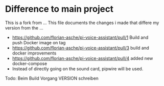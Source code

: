 # Difference to main project

This is a fork from ... This file documents the changes i made that differe my version from the ...

- https://github.com/florian-asche/pi-voice-assistant/pull/1 Build and push Docker image on tag
- https://github.com/florian-asche/pi-voice-assistant/pull/3 build and docker improvements
- https://github.com/florian-asche/pi-voice-assistant/pull/4 added new docker-compose
- Instead of directly going on the sound card, pipwire will be used.


Todo:
Beim Build Vorgang VERSION schreiben

